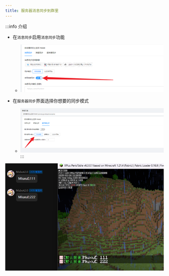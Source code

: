 ```yaml
---
title: 服务器消息同步到群里
---
```


:::info 介绍
- 在`消息同步`启用`消息同步`功能
    - ![](./image/group_1.png)

- 在`服务器同步`界面选择你想要的同步模式
    - ![](./image/group_2.png)
:::

![](./image/sync.png)
